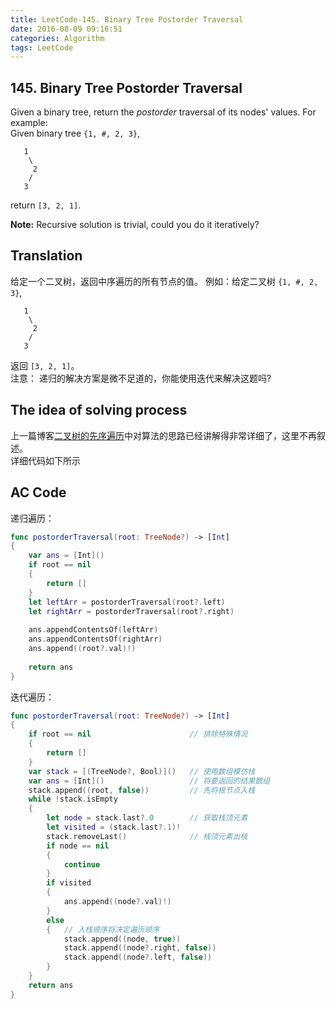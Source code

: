 ```yaml
---
title: LeetCode-145. Binary Tree Postorder Traversal
date: 2016-08-09 09:16:51
categories: Algorithm  
tags: LeetCode  
---
```


## 145. Binary Tree Postorder Traversal

Given a binary tree, return the *postorder* traversal of its nodes' values.
For example:  
Given binary tree `{1, #, 2, 3}`,

```
   1
    \
     2
    /
   3
```

return `[3, 2, 1]`.

**Note:** Recursive solution is trivial, could you do it iteratively?

## Translation

给定一个二叉树，返回中序遍历的所有节点的值。
例如：给定二叉树 `{1, #, 2, 3}`,

```
   1
    \
     2
    /
   3
```

返回 `[3, 2, 1]`。  
注意： 递归的解决方案是微不足道的，你能使用迭代来解决这题吗?

## The idea of solving process

上一篇博客[二叉树的先序遍历](http://localhost:4000/2016/08/09/LeetCode-144-Binary-Tree-Preorder-Traversal/)中对算法的思路已经讲解得非常详细了，这里不再叙述。  
详细代码如下所示

## AC Code

递归遍历：

```swift
func postorderTraversal(root: TreeNode?) -> [Int] 
{
    var ans = [Int]()
    if root == nil
    {
        return []
    }
    let leftArr = postorderTraversal(root?.left)
    let rightArr = postorderTraversal(root?.right)
    
    ans.appendContentsOf(leftArr)
    ans.appendContentsOf(rightArr)
    ans.append((root?.val)!)
	
    return ans
}
```

迭代遍历：

```swift
func postorderTraversal(root: TreeNode?) -> [Int]
{
    if root == nil                      // 排除特殊情况
    {
        return []
    }
    var stack = [(TreeNode?, Bool)]()   // 使用数组模仿栈
    var ans = [Int]()                   // 将要返回的结果数组
    stack.append((root, false))         // 先将根节点入栈
    while !stack.isEmpty
    {
        let node = stack.last?.0        // 获取栈顶元素
        let visited = (stack.last?.1)!
        stack.removeLast()              // 栈顶元素出栈
        if node == nil
        {
            continue
        }
        if visited
        {
            ans.append((node?.val)!)
        }
        else
        {   // 入栈顺序将决定遍历顺序
            stack.append((node, true))
            stack.append((node?.right, false))
            stack.append((node?.left, false))
        }
    }
    return ans
}
```